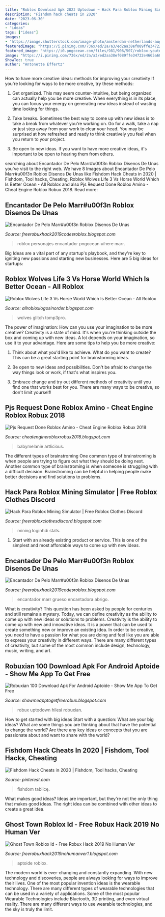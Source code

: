 ```yaml
---
title: "Roblox Download Apk 2022 Uptodown ~ Hack Para Roblox Mining Simulator"
description: "Fishdom hack cheats in 2020"
date: "2023-06-30"
categories:
- "ideas"
tags: ["ideas"]
images:
- "https://image.shutterstock.com/image-photo/amsterdam-netherlands-august-25-2018-450w-1164058663.jpg"
featuredImage: "https://i.pinimg.com/736x/ed/2a/a3/ed2aa38ef089ffe34722e4665a687682.jpg"
featured_image: "https://i0.pngocean.com/files/981/906/507/roblox-youtube-drawing-avatar-disign.jpg"
image: "https://i.pinimg.com/736x/ed/2a/a3/ed2aa38ef089ffe34722e4665a687682.jpg"
ShowToc: true
author: "Antonette Effertz"
---
```



How to have more creative ideas: methods for improving your creativity
If you're looking for ways to be more creative, try these methods:
1. Get organized. This may seem counter-intuitive, but being organized can actually help you be more creative. When everything is in its place, you can focus your energy on generating new ideas instead of wasting time looking for things.

2. Take breaks. Sometimes the best way to come up with new ideas is to take a break from whatever you're working on. Go for a walk, take a nap or just step away from your work to clear your head. You may be surprised at how refreshed and ready to think creatively you feel when you return to your project.

3. Be open to new ideas. If you want to have more creative ideas, it's important to be open to hearing them from others.

	

		
searching about Encantador De Pelo Marr#u00f3n Roblox Disenos De Unas you've visit to the right web. We have 8 Images about Encantador De Pelo Marr#u00f3n Roblox Disenos De Unas like Fishdom Hack Cheats in 2020 | Fishdom, Tool hacks, Cheating, Roblox Wolves Life 3 Vs Horse World Which Is Better Ocean - All Roblox and also Pjs Request Done Roblox Amino - Cheat Engine Roblox Robux 2018. Read more:
		
    
## Encantador De Pelo Marr#u00f3n Roblox Disenos De Unas

<img loading=lazy src="https://i0.pngocean.com/files/981/906/507/roblox-youtube-drawing-avatar-disign.jpg" onerror="this.onerror=null;this.src='https://tse4.mm.bing.net/th?id=OIP.VX5sygzEIjAGK3Hi_AouTQHaF8&amp;pid=15.1';" alt="Encantador De Pelo Marr#u00f3n Roblox Disenos De Unas">

_Source: freerobuxhack2019codesroblox.blogspot.com_

>roblox personajes encantador pngocean uihere marr. 

	

Big Ideas are a vital part of any startup's playbook, and they're key to igniting new passions and starting new businesses. Here are 5 big ideas for startups: 

    
## Roblox Wolves Life 3 Vs Horse World Which Is Better Ocean - All Roblox

<img loading=lazy src="https://i.ytimg.com/vi/NGxtFcCNSDU/maxresdefault.jpg" onerror="this.onerror=null;this.src='https://tse4.mm.bing.net/th?id=OIP.bHzGAxM_5HpFHe_XXVRfuQHaEK&amp;pid=15.1';" alt="Roblox Wolves Life 3 Vs Horse World Which Is Better Ocean - All Roblox">

_Source: allrobloxlogosinorder.blogspot.com_

>wolves glitch tomp3pro. 

	

The power of imagination: How can you use your imagination to be more creative?
Creativity is a state of mind. It's when you're thinking outside the box and coming up with new ideas. A lot depends on your imagination, so use it to your advantage. Here are some tips to help you be more creative:
1. Think about what you'd like to achieve. What do you want to create? This can be a great starting point for brainstorming ideas.

2. Be open to new ideas and possibilities. Don't be afraid to change the way things look or work, if that's what inspires you.

3. Embrace change and try out different methods of creativity until you find one that works best for you. There are many ways to be creative, so don't limit yourself!

    
## Pjs Request Done Roblox Amino - Cheat Engine Roblox Robux 2018

<img loading=lazy src="https://em.wattpad.com/fd6f153d54b6f9a3d812c364db57bb797c7ad7a0/68747470733a2f2f73332e616d617a6f6e6177732e636f6d2f776174747061642d6d656469612d736572766963652f53746f7279496d6167652f6f746c77367a4b366278504f79673d3d2d313432342e313439626135333264343332333235373938313339383339343834382e6a7067" onerror="this.onerror=null;this.src='https://tse1.mm.bing.net/th?id=OIP.0LTna1LHk7CpOkIoRZ8RbwHaHQ&amp;pid=15.1';" alt="Pjs Request Done Roblox Amino - Cheat Engine Roblox Robux 2018">

_Source: cheatenginerobloxrobux2018.blogspot.com_

>babymelanie artlicious. 

	

The different types of brainstroming
One common type of brainstroming is when people are trying to figure out what they should be doing next. Another common type of brainstroming is when someone is struggling with a difficult decision. Brainstroming can be helpful in helping people make better decisions and find solutions to problems.

    
## Hack Para Roblox Mining Simulator | Free Roblox Clothes Discord

<img loading=lazy src="https://lh6.googleusercontent.com/proxy/VcnVFW9eBhq5n5d3InSmO802l_e_FTLI1uEil-WzzvwNli6VqyO1xLjorlrtxZ532J74G6JDxR429Un_drt5-nUhJmXhL0vME_hGAEYlPLkt6-zuQo1IdmtFNV9H=s0-d" onerror="this.onerror=null;this.src='https://tse2.mm.bing.net/th?id=OIP.nyEBIcw9ZxlqccT7QkSoSgHaFj&amp;pid=15.1';" alt="Hack Para Roblox Mining Simulator | Free Roblox Clothes Discord">

_Source: freerobloxclothesdiscord.blogspot.com_

>mining loginhdi stats. 

	

1. Start with an already existing product or service. This is one of the simplest and most affordable ways to come up with new ideas.

    
## Encantador De Pelo Marr#u00f3n Roblox Disenos De Unas

<img loading=lazy src="https://lh3.googleusercontent.com/proxy/6Rj7dZYqwl2yK8WK51ocEkxpwtyaQ6hZM86vya24kXT6CptY7BPzkcMjwq3k3v_vvuqTk95BLB0jRjB4YAjUwrfYl7f7x4hzs_6szgGZjA=s0-d" onerror="this.onerror=null;this.src='https://tse3.mm.bing.net/th?id=OIP.Pb6FV4DSum7vmtKUXlgcDgHaIh&amp;pid=15.1';" alt="Encantador De Pelo Marr#u00f3n Roblox Disenos De Unas">

_Source: freerobuxhack2019codesroblox.blogspot.com_

>encantador marr grueso encantadora abrigo. 

	

What is creativity? This question has been asked by people for centuries and still remains a mystery. Today, we can define creativity as the ability to come up with new ideas or solutions to problems.
Creativity is the ability to come up with new and innovative ideas. It is a power that can be used to create something new or improve an existing idea. In order to be creative, you need to have a passion for what you are doing and feel like you are able to express your creativity in different ways. There are many different types of creativity, but some of the most common include design, technology, music, writing, and art.

    
## Robuxian 100 Download Apk For Android Aptoide - Show Me App To Get Free

<img loading=lazy src="https://image.shutterstock.com/image-photo/amsterdam-netherlands-august-25-2018-450w-1164058663.jpg" onerror="this.onerror=null;this.src='https://tse2.mm.bing.net/th?id=OIP.A1FLNX9Im12ftUoYDDHnggAAAA&amp;pid=15.1';" alt="Robuxian 100 Download Apk For Android Aptoide - Show Me App To Get Free">

_Source: showmeapptogetfreerobux.blogspot.com_

>robux uptodown hilesi robuxian. 

	

How to get started with big ideas
Start with a question: What are your big ideas? 
What are some things you are thinking about that have the potential to change the world? Are there any key ideas or concepts that you are passionate about and want to share with the world?

    
## Fishdom Hack Cheats In 2020 | Fishdom, Tool Hacks, Cheating

<img loading=lazy src="https://i.pinimg.com/736x/ed/2a/a3/ed2aa38ef089ffe34722e4665a687682.jpg" onerror="this.onerror=null;this.src='https://tse3.mm.bing.net/th?id=OIP.367r2j2AVqKOvzKNkbKH7wHaFD&amp;pid=15.1';" alt="Fishdom Hack Cheats in 2020 | Fishdom, Tool hacks, Cheating">

_Source: pinterest.com_

>fishdom tablicę. 

	

What makes good ideas?
Ideas are important, but they're not the only thing that makes good ideas. The right idea can be combined with other ideas to create a great idea.

    
## Ghost Town Roblox Id - Free Robux Hack 2019 No Human Ver

<img loading=lazy src="https://cdn6.aptoide.com/imgs/a/a/5/aa560f921ccdd7f42c5344d769862421_screen.jpg?h=464" onerror="this.onerror=null;this.src='https://tse4.mm.bing.net/th?id=OIP.4pe0B0reaNbqEKYBtHN51gHaEK&amp;pid=15.1';" alt="Ghost Town Roblox Id - Free Robux Hack 2019 No Human Ver">

_Source: freerobuxhack2019nohumanver1.blogspot.com_

>aptoide roblox. 

	

The modern world is ever-changing and constantly expanding. With new technology and discoveries, people are always looking for ways to improve their lives. One of the most popular invention ideas is the wearable technology. There are many different types of wearable technologies that can be used in a variety of applications. Some of the most popular Wearable Technologies include Bluetooth, 3D printing, and even virtual reality. There are many different ways to use wearable technologies, and the sky is truly the limit.

